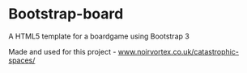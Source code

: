 # Bootstrap-board
A HTML5 template for a boardgame using Bootstrap 3 

Made and used for this project - 
www.noirvortex.co.uk/catastrophic-spaces/
